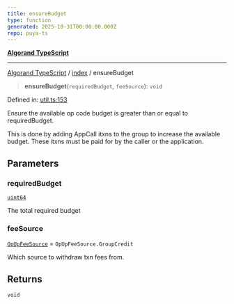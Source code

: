 ```yaml
---
title: ensureBudget
type: function
generated: 2025-10-31T00:00:00.000Z
repo: puya-ts
---
```


[**Algorand TypeScript**](docs/_md/README)

---

[Algorand TypeScript](docs/_md/modules) / [index](/reference/algorand-typescript/api/index/readme/) / ensureBudget

> **ensureBudget**(`requiredBudget`, `feeSource`): `void`

Defined in: [util.ts:153](https://github.com/algorandfoundation/puya-ts/blob/main/packages/algo-ts/src/util.ts#L153)

Ensure the available op code budget is greater than or equal to requiredBudget.

This is done by adding AppCall itxns to the group to increase the available budget. These itxns must be paid for
by the caller or the application.

## Parameters

### requiredBudget

[`uint64`](/reference/algorand-typescript/api/index/type-aliases/uint64/)

The total required budget

### feeSource

[`OpUpFeeSource`](/reference/algorand-typescript/api/index/enumerations/opupfeesource/) = `OpUpFeeSource.GroupCredit`

Which source to withdraw txn fees from.

## Returns

`void`
